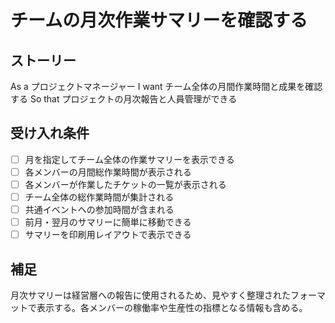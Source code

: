 # チームの月次作業サマリーを確認する

## ストーリー
As a プロジェクトマネージャー
I want チーム全体の月間作業時間と成果を確認する
So that プロジェクトの月次報告と人員管理ができる

## 受け入れ条件
- [ ] 月を指定してチーム全体の作業サマリーを表示できる
- [ ] 各メンバーの月間総作業時間が表示される
- [ ] 各メンバーが作業したチケットの一覧が表示される
- [ ] チーム全体の総作業時間が集計される
- [ ] 共通イベントへの参加時間が含まれる
- [ ] 前月・翌月のサマリーに簡単に移動できる
- [ ] サマリーを印刷用レイアウトで表示できる

## 補足
月次サマリーは経営層への報告に使用されるため、見やすく整理されたフォーマットで表示する。各メンバーの稼働率や生産性の指標となる情報も含める。